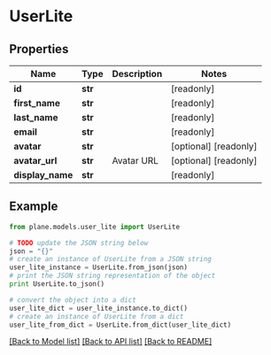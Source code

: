# UserLite


## Properties
Name | Type | Description | Notes
------------ | ------------- | ------------- | -------------
**id** | **str** |  | [readonly] 
**first_name** | **str** |  | [readonly] 
**last_name** | **str** |  | [readonly] 
**email** | **str** |  | [readonly] 
**avatar** | **str** |  | [optional] [readonly] 
**avatar_url** | **str** | Avatar URL | [optional] [readonly] 
**display_name** | **str** |  | [readonly] 

## Example

```python
from plane.models.user_lite import UserLite

# TODO update the JSON string below
json = "{}"
# create an instance of UserLite from a JSON string
user_lite_instance = UserLite.from_json(json)
# print the JSON string representation of the object
print UserLite.to_json()

# convert the object into a dict
user_lite_dict = user_lite_instance.to_dict()
# create an instance of UserLite from a dict
user_lite_from_dict = UserLite.from_dict(user_lite_dict)
```
[[Back to Model list]](../README.md#documentation-for-models) [[Back to API list]](../README.md#documentation-for-api-endpoints) [[Back to README]](../README.md)


